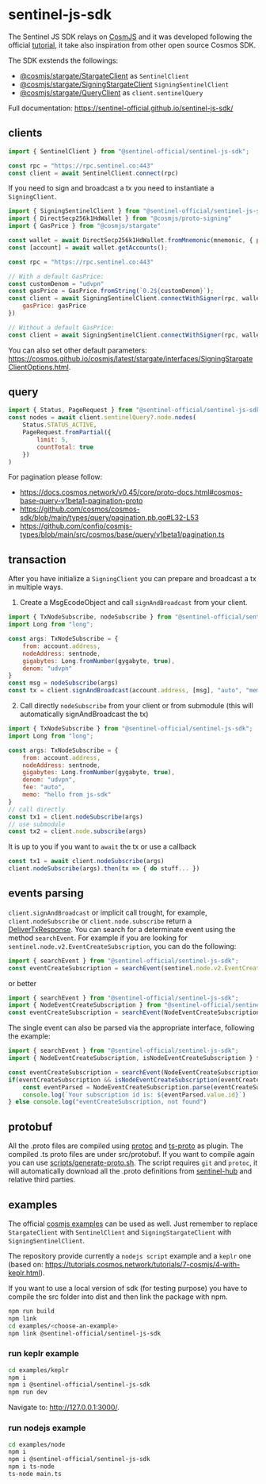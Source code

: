 # sentinel-js-sdk

The Sentinel JS SDK relays on [CosmJS](https://github.com/cosmos/cosmjs) and it was developed following the official [tutorial](https://tutorials.cosmos.network/tutorials/7-cosmjs/), it take also inspiration from other open source Cosmos SDK.

The SDK exstends the followings:
- [@cosmjs/stargate/StargateClient](https://cosmos.github.io/cosmjs/latest/stargate/classes/StargateClient.html) as `SentinelClient`
- [@cosmjs/stargate/SigningStargateClient](https://cosmos.github.io/cosmjs/latest/stargate/classes/SigningStargateClient.html) `SigningSentinelClient`
- [@cosmjs/stargate/QueryClient](https://cosmos.github.io/cosmjs/latest/stargate/classes/QueryClient.html) as `client.sentinelQuery`

Full documentation: https://sentinel-official.github.io/sentinel-js-sdk/

## clients
```javascript
import { SentinelClient } from "@sentinel-official/sentinel-js-sdk";

const rpc = "https://rpc.sentinel.co:443"
const client = await SentinelClient.connect(rpc)
```

If you need to sign and broadcast a tx you need to instantiate a `SigningClient`.
```javascript
import { SigningSentinelClient } from "@sentinel-official/sentinel-js-sdk";
import { DirectSecp256k1HdWallet } from "@cosmjs/proto-signing"
import { GasPrice } from "@cosmjs/stargate"

const wallet = await DirectSecp256k1HdWallet.fromMnemonic(mnemonic, { prefix: "sent" });
const [account] = await wallet.getAccounts();

const rpc = "https://rpc.sentinel.co:443"

// With a default GasPrice:
const customDenom = "udvpn"
const gasPrice = GasPrice.fromString(`0.2${customDenom}`);
const client = await SigningSentinelClient.connectWithSigner(rpc, wallet, {
    gasPrice: gasPrice
})

// Without a default GasPrice:
const client = await SigningSentinelClient.connectWithSigner(rpc, wallet)
```

You can also set other default parameters: https://cosmos.github.io/cosmjs/latest/stargate/interfaces/SigningStargateClientOptions.html.

## query
```javascript
import { Status, PageRequest } from "@sentinel-official/sentinel-js-sdk";
const nodes = await client.sentinelQuery?.node.nodes(
    Status.STATUS_ACTIVE,
    PageRequest.fromPartial({
        limit: 5,
        countTotal: true
    })
)
```

For pagination please follow:
- https://docs.cosmos.network/v0.45/core/proto-docs.html#cosmos-base-query-v1beta1-pagination-proto
- https://github.com/cosmos/cosmos-sdk/blob/main/types/query/pagination.pb.go#L32-L53
- https://github.com/confio/cosmjs-types/blob/main/src/cosmos/base/query/v1beta1/pagination.ts

## transaction
After you have initialize a `SigningClient` you can prepare and broadcast a tx in multiple ways.
1. Create a MsgEcodeObject and call `signAndBroadcast` from your client.
```javascript
import { TxNodeSubscribe, nodeSubscribe } from "@sentinel-official/sentinel-js-sdk";
import Long from "long";

const args: TxNodeSubscribe = {
    from: account.address,
    nodeAddress: sentnode,
    gigabytes: Long.fromNumber(gygabyte, true),
    denom: "udvpn"
}
const msg = nodeSubscribe(args)
const tx = client.signAndBroadcast(account.address, [msg], "auto", "memo")
```
2. Call directly `nodeSubscribe` from your client or from submodule (this will automatically signAndBroadcast the tx)
```javascript
import { TxNodeSubscribe } from "@sentinel-official/sentinel-js-sdk";
import Long from "long";

const args: TxNodeSubscribe = {
    from: account.address,
    nodeAddress: sentnode,
    gigabytes: Long.fromNumber(gygabyte, true),
    denom: "udvpn",
    fee: "auto",
    memo: "hello from js-sdk"
}
// call directly
const tx1 = client.nodeSubscribe(args)
// use submodule
const tx2 = client.node.subscribe(args)
```

It is up to you if you want to `await` the tx or use a callback
```javascript
const tx1 = await client.nodeSubscribe(args)
client.nodeSubscribe(args).then(tx => { do stuff... })
```

## events parsing
`client.signAndBroadcast` or implicit call trought, for example, `client.nodeSubscribe` or `client.node.subscribe` return a [DeliverTxResponse](https://cosmos.github.io/cosmjs/latest/stargate/interfaces/DeliverTxResponse.html). You can search for a determinate event using the method `searchEvent`. For example if you are looking for `sentinel.node.v2.EventCreateSubscription`, you can do the following:
```javascript
import { searchEvent } from "@sentinel-official/sentinel-js-sdk";
const eventCreateSubscription = searchEvent(sentinel.node.v2.EventCreateSubscription, tx.events);
```
or better
```javascript
import { searchEvent } from "@sentinel-official/sentinel-js-sdk";
import { NodeEventCreateSubscription } from "@sentinel-official/sentinel-js-sdk";
const eventCreateSubscription = searchEvent(NodeEventCreateSubscription.type, tx.events);
```

The single event can also be parsed via the appropriate interface, following the example:
```javascript
import { searchEvent } from "@sentinel-official/sentinel-js-sdk";
import { NodeEventCreateSubscription, isNodeEventCreateSubscription } from "@sentinel-official/sentinel-js-sdk";

const eventCreateSubscription = searchEvent(NodeEventCreateSubscription.type, tx.events);
if(eventCreateSubscription && isNodeEventCreateSubscription(eventCreateSubscription)) {
    const eventParsed = NodeEventCreateSubscription.parse(eventCreateSubscription)
    console.log(`Your subscription id is: ${eventParsed.value.id}`)
} else console.log("eventCreateSubscription, not found")
```

## protobuf
All the .proto files are compiled using [protoc](https://grpc.io/docs/protoc-installation/) and [ts-proto](https://github.com/stephenh/ts-proto) as plugin. The compiled .ts proto files are under src/protobuf. If you want to compile again you can use [scripts/generate-proto.sh](scripts/generate-proto.sh). The script requires `git` and `protoc`, it will automatically download all the .proto definitions from [sentinel-hub](https://github.com/sentinel-official/hub/tree/development/proto/sentinel) and relative third parties.

## examples
The official [cosmjs examples](https://gist.github.com/webmaster128/8444d42a7eceeda2544c8a59fbd7e1d9) can be used as well.
Just remember to replace `StargateClient` with `SentinelClient` and `SigningStargateClient` with `SigningSentinelClient`.

The repository provide currently a `nodejs script` example and a `keplr` one (based on: https://tutorials.cosmos.network/tutorials/7-cosmjs/4-with-keplr.html).

If you want to use a local version of sdk (for testing purpose) you have to compile the src folder into dist and then link the package with npm.
```bash
npm run build
npm link
cd examples/<choose-an-example>
npm link @sentinel-official/sentinel-js-sdk
```

### run keplr example
```bash
cd examples/keplr
npm i
npm i @sentinel-official/sentinel-js-sdk
npm run dev
```
Navigate to: http://127.0.0.1:3000/.
### run nodejs example
```bash
cd examples/node
npm i
npm i @sentinel-official/sentinel-js-sdk
npm i ts-node
ts-node main.ts
```

